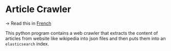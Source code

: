 # Article Crawler
-> Read this in [French](https://github.com/Assifar-Karim/CODEX-MACHINA-EX-HOMINI/blob/main/Crawler/FR-README.md)

This python program contains a web crawler that extracts the content of articles from website like wikipedia into json files and then puts them into an `elasticsearch` index.